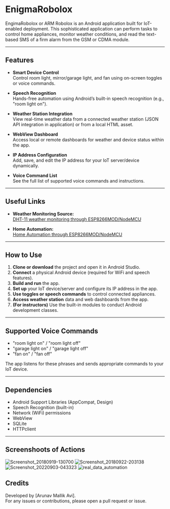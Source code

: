# EnigmaRobolox

EngimaRobolox or ARM Robolox is an Android application built for IoT-enabled deployment. This sophisticated application can perform tasks to control home appliances, monitor weather conditions, and read the text-based SMS of a firm alarm from the GSM or CDMA module. </br>

---

## Features

- **Smart Device Control**  
  Control room light, mirror/garage light, and fan using on-screen toggles or voice commands.

- **Speech Recognition**  
  Hands-free automation using Android’s built-in speech recognition (e.g., "room light on").

- **Weather Station Integration**  
  View real-time weather data from a connected weather station (JSON API integration in application) or from a local HTML asset.

- **WebView Dashboard**  
  Access local or remote dashboards for weather and device status within the app.

- **IP Address Configuration**  
  Add, save, and edit the IP address for your IoT server/device dynamically.

- **Voice Command List**  
  See the full list of supported voice commands and instructions.

---
## Useful Links

- **Weather Monitoring Source:**  
[DHT-11 weather monitoring through ESP8266MOD/NodeMCU](https://github.com/avimallik/IoT-Home-weather-monitoring-system-NodeMCU-ESP-8266MOD-Code.git)

- **Home Automation:**  
[Home Automation through ESP8266MOD/NodeMCU](https://github.com/avimallik/NodeMCU-ESP8266MOD-IoT-Automation.git)
---
## How to Use

1. **Clone or download** the project and open it in Android Studio.
2. **Connect** a physical Android device (required for WiFi and speech features).
3. **Build and run** the app.
4. **Set up** your IoT device/server and configure its IP address in the app.
5. **Use toggles or speech commands** to control connected appliances.
6. **Access weather station** data and web dashboards from the app.
7. **(For instructors)** Use the built-in modules to conduct Android development classes.

---

## Supported Voice Commands

- "room light on" / "room light off"
- "garage light on" / "garage light off"
- "fan on" / "fan off"

The app listens for these phrases and sends appropriate commands to your IoT device.

---

## Dependencies

- Android Support Libraries (AppCompat, Design)
- Speech Recognition (built-in)
- Network (WiFi) permissions
- WebView
- SQLite
- HTTPclient
---

## Screenshoots of Actions
![Screenshot_20180919-130700](https://user-images.githubusercontent.com/21225215/219436814-6823dfae-2cdd-4380-8119-53ddf49f7b0e.png)
![Screenshot_20180922-203138](https://user-images.githubusercontent.com/21225215/219436829-0d974020-a6b4-4c57-a46e-235004101966.png)
![Screenshot_20220903-043323](https://user-images.githubusercontent.com/21225215/219436836-156241a5-7fc5-44d9-a549-5ba5d66cf7af.jpg)
![real_data_automation](https://user-images.githubusercontent.com/21225215/219437348-efe56a39-2479-4e17-bec9-3734c7cecc31.jpg)

## Credits

Developed by [Arunav Mallik Avi].  
For any issues or contributions, please open a pull request or issue.

